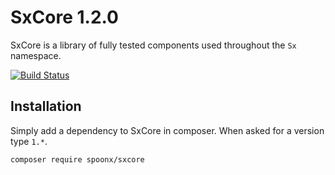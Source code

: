 # SxCore 1.2.0

SxCore is a library of fully tested components used throughout the `Sx` namespace.

[![Build Status](https://secure.travis-ci.org/SpoonX/SxCore.png?branch=master)](http://travis-ci.org/SpoonX/SxCore)

Installation
------------
Simply add a dependency to SxCore in composer. When asked for a version type `1.*`.

    composer require spoonx/sxcore
